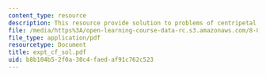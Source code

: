 ```yaml
---
content_type: resource
description: This resource provide solution to problems of centripetal force experiment.
file: /media/https%3A/open-learning-course-data-rc.s3.amazonaws.com/8-01x-physics-i-classical-mechanics-with-an-experimental-focus-fall-2002/b8b104b52f0a30c4faedaf91c762c523_expt_cf_sol.pdf
file_type: application/pdf
resourcetype: Document
title: expt_cf_sol.pdf
uid: b8b104b5-2f0a-30c4-faed-af91c762c523
---
```


